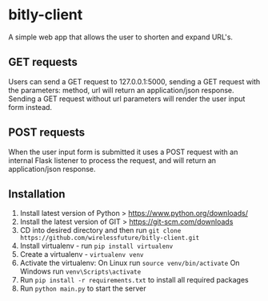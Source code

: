 # bitly-client
A simple web app that allows the user to shorten and expand URL's. 

## GET requests
Users can send a GET request to 127.0.0.1:5000, sending a GET request with the
parameters: method, url will return an application/json response. Sending a GET
request without url parameters will render the user input form instead. 

## POST requests
When the user input form is submitted it uses a POST request with an internal Flask listener to process the request, and will return an application/json response.

## Installation
1. Install latest version of Python > https://www.python.org/downloads/
2. Install the latest version of GIT > https://git-scm.com/downloads
3. CD into desired directory and then run `git clone https://github.com/wirelessfuture/bitly-client.git`
4. Install virtualenv - run `pip install virtualenv`
5. Create a virtualenv - `virtualenv venv`
6. Activate the virtualenv: On Linux run `source venv/bin/activate` On Windows run `venv\Scripts\activate`
7. Run `pip install -r requirements.txt` to install all required packages
8. Run `python main.py` to start the server